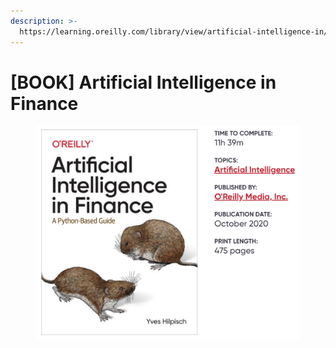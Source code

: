 ```yaml
---
description: >-
  https://learning.oreilly.com/library/view/artificial-intelligence-in/9781492055426/
---
```


# \[BOOK] Artificial Intelligence in Finance

<figure><img src="../../../.gitbook/assets/image (1) (1).png" alt=""><figcaption></figcaption></figure>
